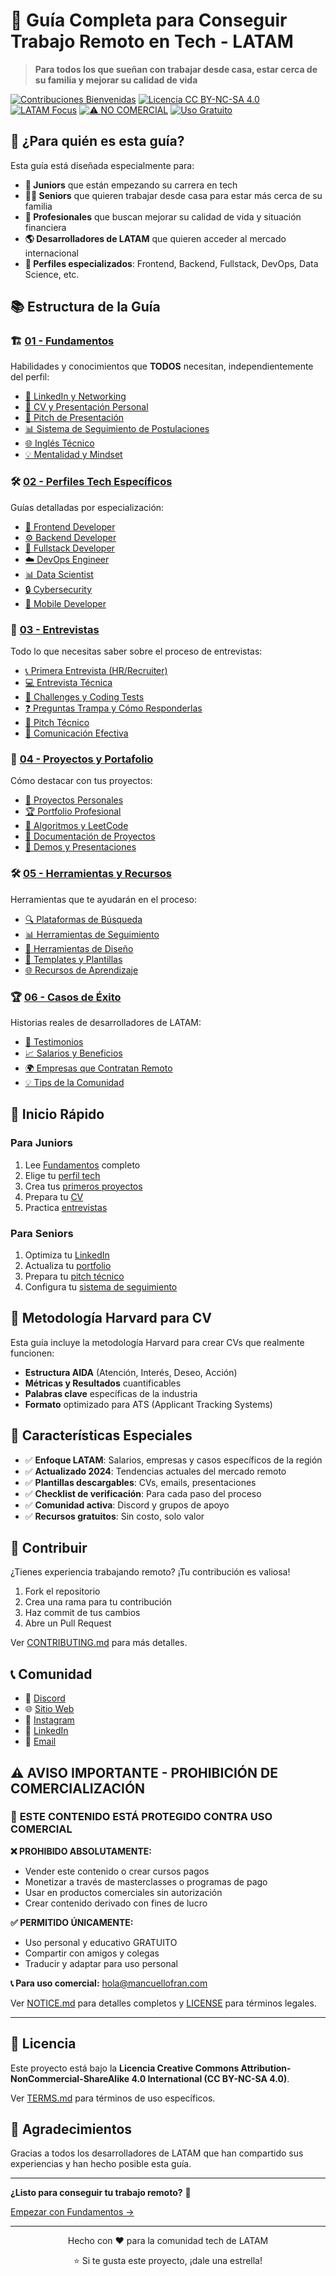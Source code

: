 # 🚀 Guía Completa para Conseguir Trabajo Remoto en Tech - LATAM

> **Para todos los que sueñan con trabajar desde casa, estar cerca de su familia y mejorar su calidad de vida**

[![Contribuciones Bienvenidas](https://img.shields.io/badge/Contribuciones-Bienvenidas-brightgreen.svg)](CONTRIBUTING.md)
[![Licencia CC BY-NC-SA 4.0](https://img.shields.io/badge/Licencia-CC%20BY--NC--SA%204.0-blue.svg)](LICENSE)
[![LATAM Focus](https://img.shields.io/badge/Enfoque-LATAM-orange.svg)]()
[![⚠️ NO COMERCIAL](https://img.shields.io/badge/⚠️-NO%20COMERCIAL-red.svg)](NOTICE.md)
[![Uso Gratuito](https://img.shields.io/badge/Uso-Gratuito-brightgreen.svg)]()

## 🎯 ¿Para quién es esta guía?

Esta guía está diseñada especialmente para:

- **👶 Juniors** que están empezando su carrera en tech
- **👨‍💻 Seniors** que quieren trabajar desde casa para estar más cerca de su familia
- **💼 Profesionales** que buscan mejorar su calidad de vida y situación financiera
- **🌎 Desarrolladores de LATAM** que quieren acceder al mercado internacional
- **🎨 Perfiles especializados**: Frontend, Backend, Fullstack, DevOps, Data Science, etc.

## 📚 Estructura de la Guía

### 🏗️ [01 - Fundamentos](./01-fundamentos/)
Habilidades y conocimientos que **TODOS** necesitan, independientemente del perfil:

- [📱 LinkedIn y Networking](./01-fundamentos/linkedin-networking.md)
- [💼 CV y Presentación Personal](./01-fundamentos/cv-presentacion.md)
- [🎯 Pitch de Presentación](./01-fundamentos/pitch-presentacion.md)
- [📊 Sistema de Seguimiento de Postulaciones](./01-fundamentos/seguimiento-postulaciones.md)
- [🌐 Inglés Técnico](./01-fundamentos/ingles-tecnico.md)
- [💡 Mentalidad y Mindset](./01-fundamentos/mindset-remoto.md)

### 🛠️ [02 - Perfiles Tech Específicos](./02-perfiles-tech/)
Guías detalladas por especialización:

- [🎨 Frontend Developer](./02-perfiles-tech/frontend.md)
- [⚙️ Backend Developer](./02-perfiles-tech/backend.md)
- [🔄 Fullstack Developer](./02-perfiles-tech/fullstack.md)
- [☁️ DevOps Engineer](./02-perfiles-tech/devops.md)
- [📊 Data Scientist](./02-perfiles-tech/data-science.md)
- [🔒 Cybersecurity](./02-perfiles-tech/cybersecurity.md)
- [📱 Mobile Developer](./02-perfiles-tech/mobile.md)

### 🎤 [03 - Entrevistas](./03-entrevistas/)
Todo lo que necesitas saber sobre el proceso de entrevistas:

- [📞 Primera Entrevista (HR/Recruiter)](./03-entrevistas/primera-entrevista.md)
- [💻 Entrevista Técnica](./03-entrevistas/entrevista-tecnica.md)
- [🧩 Challenges y Coding Tests](./03-entrevistas/challenges-coding.md)
- [❓ Preguntas Trampa y Cómo Responderlas](./03-entrevistas/preguntas-trampa.md)
- [🎯 Pitch Técnico](./03-entrevistas/pitch-tecnico.md)
- [💬 Comunicación Efectiva](./03-entrevistas/comunicacion-efectiva.md)

### 🎯 [04 - Proyectos y Portafolio](./04-recursos/)
Cómo destacar con tus proyectos:

- [💼 Proyectos Personales](./04-recursos/proyectos-personales.md)
- [🏆 Portfolio Profesional](./04-recursos/portfolio-profesional.md)
- [🧮 Algoritmos y LeetCode](./04-recursos/algoritmos-leetcode.md)
- [📝 Documentación de Proyectos](./04-recursos/documentacion-proyectos.md)
- [🎥 Demos y Presentaciones](./04-recursos/demos-presentaciones.md)

### 🛠️ [05 - Herramientas y Recursos](./05-herramientas/)
Herramientas que te ayudarán en el proceso:

- [🔍 Plataformas de Búsqueda](./05-herramientas/plataformas-busqueda.md)
- [📊 Herramientas de Seguimiento](./05-herramientas/herramientas-seguimiento.md)
- [🎨 Herramientas de Diseño](./05-herramientas/herramientas-diseno.md)
- [📝 Templates y Plantillas](./05-herramientas/templates-plantillas.md)
- [🌐 Recursos de Aprendizaje](./05-herramientas/recursos-aprendizaje.md)

### 🏆 [06 - Casos de Éxito](./06-casos-exito/)
Historias reales de desarrolladores de LATAM:

- [📖 Testimonios](./06-casos-exito/testimonios.md)
- [📈 Salarios y Beneficios](./06-casos-exito/salarios-beneficios.md)
- [🌍 Empresas que Contratan Remoto](./06-casos-exito/empresas-remoto.md)
- [💡 Tips de la Comunidad](./06-casos-exito/tips-comunidad.md)

## 🚀 Inicio Rápido

### Para Juniors
1. Lee [Fundamentos](./01-fundamentos/) completo
2. Elige tu [perfil tech](./02-perfiles-tech/)
3. Crea tus [primeros proyectos](./04-recursos/proyectos-personales.md)
4. Prepara tu [CV](./01-fundamentos/cv-presentacion.md)
5. Practica [entrevistas](./03-entrevistas/)

### Para Seniors
1. Optimiza tu [LinkedIn](./01-fundamentos/linkedin-networking.md)
2. Actualiza tu [portfolio](./04-recursos/portfolio-profesional.md)
3. Prepara tu [pitch técnico](./03-entrevistas/pitch-tecnico.md)
4. Configura tu [sistema de seguimiento](./01-fundamentos/seguimiento-postulaciones.md)

## 🎯 Metodología Harvard para CV

Esta guía incluye la metodología Harvard para crear CVs que realmente funcionen:

- **Estructura AIDA** (Atención, Interés, Deseo, Acción)
- **Métricas y Resultados** cuantificables
- **Palabras clave** específicas de la industria
- **Formato** optimizado para ATS (Applicant Tracking Systems)

## 🌟 Características Especiales

- ✅ **Enfoque LATAM**: Salarios, empresas y casos específicos de la región
- ✅ **Actualizado 2024**: Tendencias actuales del mercado remoto
- ✅ **Plantillas descargables**: CVs, emails, presentaciones
- ✅ **Checklist de verificación**: Para cada paso del proceso
- ✅ **Comunidad activa**: Discord y grupos de apoyo
- ✅ **Recursos gratuitos**: Sin costo, solo valor

## 🤝 Contribuir

¿Tienes experiencia trabajando remoto? ¡Tu contribución es valiosa!

1. Fork el repositorio
2. Crea una rama para tu contribución
3. Haz commit de tus cambios
4. Abre un Pull Request

Ver [CONTRIBUTING.md](CONTRIBUTING.md) para más detalles.

## 📞 Comunidad

- 💬 [Discord](https://discord.gg/mR2wvsawbV)
- 🌐 [Sitio Web](https://mancuellofran.com)
- 📱 [Instagram](https://www.instagram.com/mancuellofran/)
- 💼 [LinkedIn](https://www.linkedin.com/in/mancuellofran/)
- 📧 [Email](mailto:hola@mancuellofran.com)

## ⚠️ **AVISO IMPORTANTE - PROHIBICIÓN DE COMERCIALIZACIÓN**

### 🚨 **ESTE CONTENIDO ESTÁ PROTEGIDO CONTRA USO COMERCIAL**

**❌ PROHIBIDO ABSOLUTAMENTE:**
- Vender este contenido o crear cursos pagos
- Monetizar a través de masterclasses o programas de pago
- Usar en productos comerciales sin autorización
- Crear contenido derivado con fines de lucro

**✅ PERMITIDO ÚNICAMENTE:**
- Uso personal y educativo GRATUITO
- Compartir con amigos y colegas
- Traducir y adaptar para uso personal

**📞 Para uso comercial:** [hola@mancuellofran.com](mailto:hola@mancuellofran.com)

Ver [NOTICE.md](NOTICE.md) para detalles completos y [LICENSE](LICENSE) para términos legales.

---

## 📄 Licencia

Este proyecto está bajo la **Licencia Creative Commons Attribution-NonCommercial-ShareAlike 4.0 International (CC BY-NC-SA 4.0)**.

Ver [TERMS.md](TERMS.md) para términos de uso específicos.

## 🙏 Agradecimientos

Gracias a todos los desarrolladores de LATAM que han compartido sus experiencias y han hecho posible esta guía.

---

**¿Listo para conseguir tu trabajo remoto?** 🚀

[Empezar con Fundamentos →](./01-fundamentos/)

---

<div align="center">
  <p>Hecho con ❤️ para la comunidad tech de LATAM</p>
  <p>⭐ Si te gusta este proyecto, ¡dale una estrella!</p>
</div>
